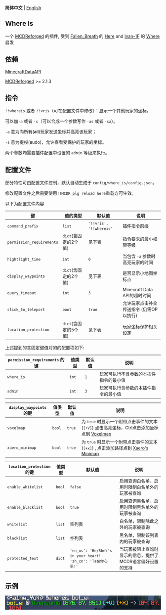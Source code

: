 **简体中文** | [English](README.md)

Where Is
-------

一个 [MCDReforged](https://github.com/Fallen-Breath/MCDReforged) 的插件, 受到 [Fallen_Breath](https://github.com/Fallen-Breath) 的 [Here](https://github.com/TISUnion/Here) and [Ivan-1F](https://github.com/Ivan-1F) 的 [Where](https://github.com/Ivan-1F/MCDReforged-Plugins/tree/master/where) 启发

## 依赖

[MinecraftDataAPI](https://github.com/MCDReforged/MinecraftDataAPI/)

[MCDReforged](https://github.com/Fallen-Breath/MCDReforged) >= 2.1.3

## 指令

`!!whereis` 或者 `!!vris`（可在配置文件中修改）：显示一个其他玩家的坐标。

可以加`-a` 或者 `-s`（可以合成一个参数写作 `-as` 或者 `-sa`）。

`-a` 意为向所有(**a**ll)玩家发送坐标并高亮该玩家；

`-s` 意为提权(**s**udo)，允许查看受保护的玩家的坐标。

两个参数均需要插件配置中设置的 `admin` 等级来执行。

## 配置文件

部分特性可由配置文件控制，默认自动生成于 `config/where_is/config.json`。

修改配置文件之后需要使用`!!MCDR plg reload here`重载方可生效。

以下为配置文件内容

| 键                        | 值的类型              | 默认值                  | 说明                                    |
| ------------------------- | --------------------- | ----------------------- | --------------------------------------- |
| `command_prefix`          | `list`                | `'!!vris', '!!whereis'` | 插件指令前缀                            |
| `permission_requirements` | `dict`(含固定的2个值) | 见下表                  | 指令要求的最小权限等级                  |
| `hightlight_time`         | `int`                 | `0`                     | 当包含 `-a` 参数时高亮玩家的时间        |
| `display_waypoints`       | `dict`(含固定的2个值) | 见下表                  | 是否显示小地图坐标点                    |
| `query_timeout`           | `int`                 | `3`                     | Minecraft Data API的超时时间            |
| `click_to_teleport`       | `bool`                | `true`                  | 允许玩家点击补全传送指令 (仍需OP以执行) |
| `location_protection`     | `dict`(含固定的5个值) | 见下表                  | 玩家坐标保护相关设定                    |

上述提到的含固定键值对的的配置项如下:

| `permission_requirements` 的键 | 值类型 | 默认值 | 说明                                   |
| ------------------------------ | ------ | ------ | -------------------------------------- |
| `where_is`                     | `int`  | `1`    | 玩家可执行不含参数的本插件指令的最小值 |
| `admin`                        | `int`  | `3`    | 玩家可执行含参数的本插件指令的最小值   |

| `display_waypoints`的键 | 值类型 | 默认值 | 说明                                                         |
| ----------------------- | ------ | ------ | ------------------------------------------------------------ |
| `voxelmap`              | `bool` | `true` | 为 `true` 时显示一个附带点击事件的文本 (`[+V]`) 点击高亮坐标，Ctrl点击添加坐标点到 [Voxelmap](https://www.curseforge.com/minecraft/mc-mods/voxelmap) |
| `xaero_minimap`         | `bool` | `true` | 为 `true` 时显示一个附带点击事件的文本 (`[+x]`) , 点击添加路径点到 [Xaero's Minimap](https://chocolateminecraft.com/minimap2.php) |

| `location_protection` 的键 | 值类型 | 默认值                                                       | 说明                                                       |
| -------------------------- | ------ | ------------------------------------------------------------ | ---------------------------------------------------------- |
| `enable_whitelist`         | `bool` | `false`                                                      | 启用查询白名单，启用时限制白名单外的玩家被查询             |
| `enable_blacklist`         | `bool` | `true`                                                       | 启用查询黑名单，启用时限制黑名单外的玩家被查询             |
| `whitelist`                | `list` | 空列表                                                       | 白名单，限制除此之外的玩家被查询                           |
| `blacklist`                | `list` | 空列表                                                       | 黑名单，限制该列表内的玩家被查询                           |
| `protected_text`           | `dict` | `'en_us': 'He/She\'s in your heart!' 'zh_cn': 'Ta在你心里!'` | 当玩家被阻止查询时显示的信息，提供了MCDR语言偏好设置的支持 |

## 示例

![](img.png)
